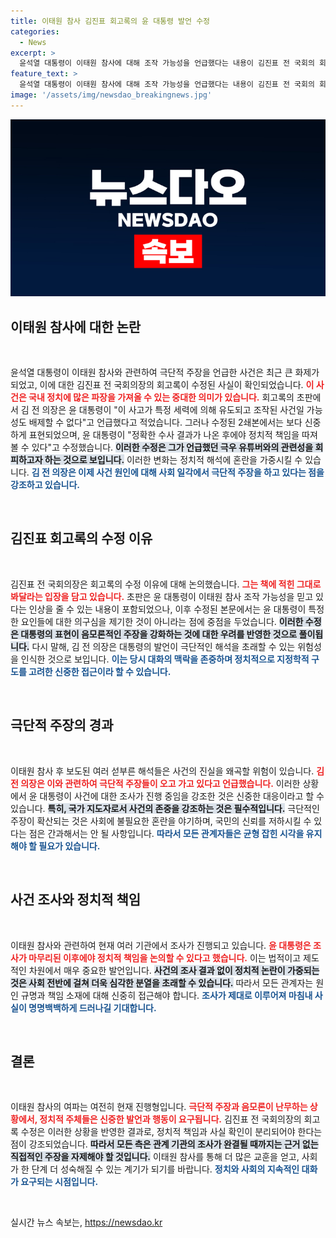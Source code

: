 ```yaml
---
title: 이태원 참사 김진표 회고록의 윤 대통령 발언 수정
categories:
  - News
excerpt: >
  윤석열 대통령이 이태원 참사에 대해 조작 가능성을 언급했다는 내용이 김진표 전 국회의 회고록에서 수정됐다. 초판의 발언이 극단적 주장에 대한 언급으로 바뀌며 논란이 일고 있다. 이 수정이 어떤 파급 효과를 가져올지 주목된다!
feature_text: >
  윤석열 대통령이 이태원 참사에 대해 조작 가능성을 언급했다는 내용이 김진표 전 국회의 회고록에서 수정됐다. 초판의 발언이 극단적 주장에 대한 언급으로 바뀌며 논란이 일고 있다. 이 수정이 어떤 파급 효과를 가져올지 주목된다!
image: '/assets/img/newsdao_breakingnews.jpg'
---
```


<p><img src="/assets/img/newsdao_breakingnews.jpg" alt="firstkoreanews 속보" /></p>

<h2 data-ke-size="size26">이태원 참사에 대한 논란</h2>

<p data-ke-size="size16">&nbsp;</p>

<p>윤석열 대통령이 이태원 참사와 관련하여 극단적 주장을 언급한 사건은 최근 큰 화제가 되었고, 이에 대한 김진표 전 국회의장의 회고록이 수정된 사실이 확인되었습니다. <b><span style="color: #ee2323;">이 사건은 국내 정치에 많은 파장을 가져올 수 있는 중대한 의미가 있습니다.</span></b> 회고록의 초판에서 김 전 의장은 윤 대통령이 "이 사고가 특정 세력에 의해 유도되고 조작된 사건일 가능성도 배제할 수 없다"고 언급했다고 적었습니다. 그러나 수정된 2쇄본에서는 보다 신중하게 표현되었으며, 윤 대통령이 "정확한 수사 결과가 나온 후에야 정치적 책임을 따져볼 수 있다"고 수정했습니다. <b><span style="background-color: #21538527;">이러한 수정은 그가 언급했던 극우 유튜버와의 관련성을 회피하고자 하는 것으로 보입니다.</span></b> 이러한 변화는 정치적 해석에 혼란을 가중시킬 수 있습니다. <b><span style="color: #1a5490;">김 전 의장은 이제 사건 원인에 대해 사회 일각에서 극단적 주장을 하고 있다는 점을 강조하고 있습니다.</span></b></p>

<p data-ke-size="size16">&nbsp;</p>

<h2 data-ke-size="size26">김진표 회고록의 수정 이유</h2>

<p data-ke-size="size16">&nbsp;</p>

<p>김진표 전 국회의장은 회고록의 수정 이유에 대해 논의했습니다. <b><span style="color: #ee2323;">그는 책에 적힌 그대로 봐달라는 입장을 담고 있습니다.</span></b> 초판은 윤 대통령이 이태원 참사 조작 가능성을 믿고 있다는 인상을 줄 수 있는 내용이 포함되었으나, 이후 수정된 본문에서는 윤 대통령이 특정한 요인들에 대한 의구심을 제기한 것이 아니라는 점에 중점을 두었습니다. <b><span style="background-color: #21538527;">이러한 수정은 대통령의 표현이 음모론적인 주장을 강화하는 것에 대한 우려를 반영한 것으로 풀이됩니다.</span></b> 다시 말해, 김 전 의장은 대통령의 발언이 극단적인 해석을 초래할 수 있는 위험성을 인식한 것으로 보입니다. <b><span style="color: #1a5490;">이는 당시 대화의 맥락을 존중하며 정치적으로 지정학적 구도를 고려한 신중한 접근이라 할 수 있습니다.</span></b></p>

<p data-ke-size="size16">&nbsp;</p>

<h2 data-ke-size="size26">극단적 주장의 경과</h2>

<p data-ke-size="size16">&nbsp;</p>

<p>이태원 참사 후 보도된 여러 섣부른 해석들은 사건의 진실을 왜곡할 위험이 있습니다. <b><span style="color: #ee2323;">김 전 의장은 이와 관련하여 극단적 주장들이 오고 가고 있다고 언급했습니다.</span></b> 이러한 상황에서 윤 대통령이 사건에 대한 조사가 진행 중임을 강조한 것은 신중한 대응이라고 할 수 있습니다. <b><span style="background-color: #21538527;">특히, 국가 지도자로서 사건의 존중을 강조하는 것은 필수적입니다.</span></b> 극단적인 주장이 확산되는 것은 사회에 불필요한 혼란을 야기하며, 국민의 신뢰를 저하시킬 수 있다는 점은 간과해서는 안 될 사항입니다. <b><span style="color: #1a5490;">따라서 모든 관계자들은 균형 잡힌 시각을 유지해야 할 필요가 있습니다.</span></b></p>

<p data-ke-size="size16">&nbsp;</p>

<h2 data-ke-size="size26">사건 조사와 정치적 책임</h2>

<p data-ke-size="size16">&nbsp;</p>

<p>이태원 참사와 관련하여 현재 여러 기관에서 조사가 진행되고 있습니다. <b><span style="color: #ee2323;">윤 대통령은 조사가 마무리된 이후에야 정치적 책임을 논의할 수 있다고 했습니다.</span></b> 이는 법적이고 제도적인 차원에서 매우 중요한 발언입니다. <b><span style="background-color: #21538527;">사건의 조사 결과 없이 정치적 논란이 가중되는 것은 사회 전반에 걸쳐 더욱 심각한 분열을 초래할 수 있습니다.</span></b> 따라서 모든 관계자는 원인 규명과 책임 소재에 대해 신중히 접근해야 합니다. <b><span style="color: #1a5490;">조사가 제대로 이루어져 마침내 사실이 명명백백하게 드러나길 기대합니다.</span></b></p>

<p data-ke-size="size16">&nbsp;</p>

<h2 data-ke-size="size26">결론</h2>

<p data-ke-size="size16">&nbsp;</p>

<p>이태원 참사의 여파는 여전히 현재 진행형입니다. <b><span style="color: #ee2323;">극단적 주장과 음모론이 난무하는 상황에서, 정치적 주체들은 신중한 발언과 행동이 요구됩니다.</span></b> 김진표 전 국회의장의 회고록 수정은 이러한 상황을 반영한 결과로, 정치적 책임과 사실 확인이 분리되어야 한다는 점이 강조되었습니다. <b><span style="background-color: #21538527;">따라서 모든 측은 관계 기관의 조사가 완결될 때까지는 근거 없는 직접적인 주장을 자제해야 할 것입니다.</span></b> 이태원 참사를 통해 더 많은 교훈을 얻고, 사회가 한 단계 더 성숙해질 수 있는 계기가 되기를 바랍니다. <b><span style="color: #1a5490;">정치와 사회의 지속적인 대화가 요구되는 시점입니다.</span></b> </p>

<p data-ke-size="size16">&nbsp;</p>
실시간 뉴스 속보는, <a href="https://newsdao.kr" rel="dofollow">https://newsdao.kr</a>


